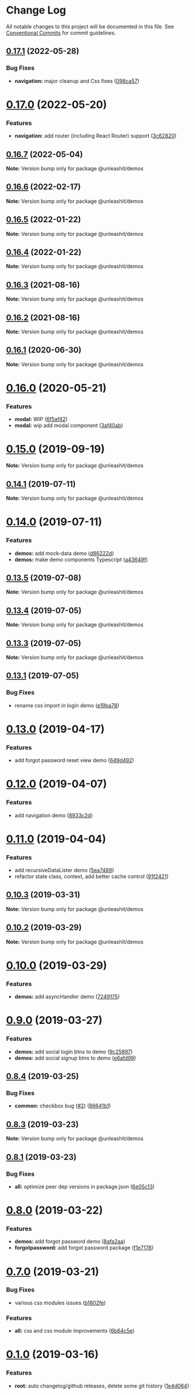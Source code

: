 # Change Log

All notable changes to this project will be documented in this file.
See [Conventional Commits](https://conventionalcommits.org) for commit guidelines.

## [0.17.1](https://github.com/unleashit/npm-library/compare/@unleashit/demos@0.17.0...@unleashit/demos@0.17.1) (2022-05-28)


### Bug Fixes

* **navigation:** major cleanup and Css fixes ([098ca57](https://github.com/unleashit/npm-library/commit/098ca57c306014026df1ba32bc4dfa419d42f26d))





# [0.17.0](https://github.com/unleashit/npm-library/compare/@unleashit/demos@0.16.7...@unleashit/demos@0.17.0) (2022-05-20)


### Features

* **navigation:** add router (including React Router) support ([3c62820](https://github.com/unleashit/npm-library/commit/3c62820eed3e8d0b7f837f933d0502bc3ab30ac3))





## [0.16.7](https://github.com/unleashit/npm-library/compare/@unleashit/demos@0.16.6...@unleashit/demos@0.16.7) (2022-05-04)

**Note:** Version bump only for package @unleashit/demos





## [0.16.6](https://github.com/unleashit/npm-library/compare/@unleashit/demos@0.16.5...@unleashit/demos@0.16.6) (2022-02-17)

**Note:** Version bump only for package @unleashit/demos





## [0.16.5](https://github.com/unleashit/npm-library/compare/@unleashit/demos@0.16.4...@unleashit/demos@0.16.5) (2022-01-22)

**Note:** Version bump only for package @unleashit/demos





## [0.16.4](https://github.com/unleashit/npm-library/compare/@unleashit/demos@0.16.3...@unleashit/demos@0.16.4) (2022-01-22)

**Note:** Version bump only for package @unleashit/demos





## [0.16.3](https://github.com/unleashit/npm-library/compare/@unleashit/demos@0.16.2...@unleashit/demos@0.16.3) (2021-08-16)

**Note:** Version bump only for package @unleashit/demos





## [0.16.2](https://github.com/unleashit/npm-library/compare/@unleashit/demos@0.16.1...@unleashit/demos@0.16.2) (2021-08-16)

**Note:** Version bump only for package @unleashit/demos





## [0.16.1](https://github.com/unleashit/npm-library/compare/@unleashit/demos@0.16.0...@unleashit/demos@0.16.1) (2020-06-30)

**Note:** Version bump only for package @unleashit/demos





# [0.16.0](https://github.com/unleashit/npm-library/compare/@unleashit/demos@0.15.0...@unleashit/demos@0.16.0) (2020-05-21)


### Features

* **modal:** WIP ([6f5af82](https://github.com/unleashit/npm-library/commit/6f5af82))
* **modal:** wip add modal component ([3af40ab](https://github.com/unleashit/npm-library/commit/3af40ab))





# [0.15.0](https://github.com/unleashit/npm-library/compare/@unleashit/demos@0.14.2...@unleashit/demos@0.15.0) (2019-09-19)

**Note:** Version bump only for package @unleashit/demos





## [0.14.1](https://github.com/unleashit/npm-library/compare/@unleashit/demos@0.14.0...@unleashit/demos@0.14.1) (2019-07-11)

**Note:** Version bump only for package @unleashit/demos





# [0.14.0](https://github.com/unleashit/npm-library/compare/@unleashit/demos@0.13.5...@unleashit/demos@0.14.0) (2019-07-11)


### Features

* **demos:** add mock-data demo ([d86222d](https://github.com/unleashit/npm-library/commit/d86222d))
* **demos:** make demo components Typescript ([a43649f](https://github.com/unleashit/npm-library/commit/a43649f))





## [0.13.5](https://github.com/unleashit/npm-library/compare/@unleashit/demos@0.13.4...@unleashit/demos@0.13.5) (2019-07-08)

**Note:** Version bump only for package @unleashit/demos





## [0.13.4](https://github.com/unleashit/npm-library/compare/@unleashit/demos@0.13.1...@unleashit/demos@0.13.4) (2019-07-05)

**Note:** Version bump only for package @unleashit/demos





## [0.13.3](https://github.com/unleashit/npm-library/compare/@unleashit/demos@0.13.1...@unleashit/demos@0.13.3) (2019-07-05)

**Note:** Version bump only for package @unleashit/demos





## [0.13.1](https://github.com/unleashit/npm-library/compare/@unleashit/demos@0.13.0...@unleashit/demos@0.13.1) (2019-07-05)


### Bug Fixes

* rename css import in login demo ([e19ba78](https://github.com/unleashit/npm-library/commit/e19ba78))





# [0.13.0](https://github.com/unleashit/npm-library/compare/@unleashit/demos@0.12.0...@unleashit/demos@0.13.0) (2019-04-17)


### Features

* add forgot password reset view demo ([649d492](https://github.com/unleashit/npm-library/commit/649d492))





# [0.12.0](https://github.com/unleashit/npm-library/compare/@unleashit/demos@0.11.0...@unleashit/demos@0.12.0) (2019-04-07)


### Features

* add navigation demo ([8933c2d](https://github.com/unleashit/npm-library/commit/8933c2d))





# [0.11.0](https://github.com/unleashit/npm-library/compare/@unleashit/demos@0.10.3...@unleashit/demos@0.11.0) (2019-04-04)


### Features

* add recursiveDataLister demo ([5ea7489](https://github.com/unleashit/npm-library/commit/5ea7489))
* refactor state class, context, add better cache control ([91f2421](https://github.com/unleashit/npm-library/commit/91f2421))





## [0.10.3](https://github.com/unleashit/npm-library/compare/@unleashit/demos@0.10.2...@unleashit/demos@0.10.3) (2019-03-31)

**Note:** Version bump only for package @unleashit/demos





## [0.10.2](https://github.com/unleashit/npm-library/compare/@unleashit/demos@0.10.0...@unleashit/demos@0.10.2) (2019-03-29)

**Note:** Version bump only for package @unleashit/demos





# [0.10.0](https://github.com/unleashit/npm-library/compare/@unleashit/demos@0.9.0...@unleashit/demos@0.10.0) (2019-03-29)


### Features

* **demos:** add asyncHandler demo ([7249175](https://github.com/unleashit/npm-library/commit/7249175))





# [0.9.0](https://github.com/unleashit/npm-library/compare/@unleashit/demos@0.8.4...@unleashit/demos@0.9.0) (2019-03-27)


### Features

* **demos:** add social login btns to demo ([9c25897](https://github.com/unleashit/npm-library/commit/9c25897))
* **demos:** add social signup btns to demo ([e6afd99](https://github.com/unleashit/npm-library/commit/e6afd99))





## [0.8.4](https://github.com/unleashit/npm-library/compare/@unleashit/demos@0.8.3...@unleashit/demos@0.8.4) (2019-03-25)


### Bug Fixes

* **common:** checkbox bug ([#2](https://github.com/unleashit/npm-library/issues/2)) ([86641b1](https://github.com/unleashit/npm-library/commit/86641b1))





## [0.8.3](https://github.com/unleashit/npm-library/compare/@unleashit/demos@0.8.1...@unleashit/demos@0.8.3) (2019-03-23)

**Note:** Version bump only for package @unleashit/demos





## [0.8.1](https://github.com/unleashit/npm-library/compare/@unleashit/demos@0.8.0...@unleashit/demos@0.8.1) (2019-03-23)


### Bug Fixes

* **all:** optimize peer dep versions in package.json ([6e05c13](https://github.com/unleashit/npm-library/commit/6e05c13))





# [0.8.0](https://github.com/unleashit/npm-library/compare/@unleashit/demos@0.7.0...@unleashit/demos@0.8.0) (2019-03-22)


### Features

* **demos:** add forgot password demo ([8afa2aa](https://github.com/unleashit/npm-library/commit/8afa2aa))
* **forgotpassword:** add forgot password package ([f1e7178](https://github.com/unleashit/npm-library/commit/f1e7178))





# [0.7.0](https://github.com/unleashit/npm-library/compare/@unleashit/demos@0.1.0...@unleashit/demos@0.7.0) (2019-03-21)


### Bug Fixes

* various css modules issues ([b1802fe](https://github.com/unleashit/npm-library/commit/b1802fe))


### Features

* **all:** css and css module improvements ([6b64c5e](https://github.com/unleashit/npm-library/commit/6b64c5e))





# [0.1.0](https://github.com/unleashit/npm-library/compare/@unleashit/demos@0.0.10...@unleashit/demos@0.1.0) (2019-03-16)


### Features

* **root:** auto changelog/github releases, delete some git history ([1e4d064](https://github.com/unleashit/npm-library/commit/1e4d064))
